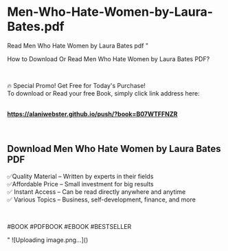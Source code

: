 # Men-Who-Hate-Women-by-Laura-Bates.pdf
Read Men Who Hate Women by Laura Bates pdf
"<p>How to Download Or Read Men Who Hate Women by Laura Bates PDF?</p>
<p>&nbsp;</p>
<p>&#128293;  Special Promo! Get Free for Today's Purchase!<br />To download or Read your free Book, simply click link address here:&nbsp;<br />&nbsp;</p>
<p><a href=""https://alaniwebster.github.io/push/?book=B07WTFFNZR""><strong>https://alaniwebster.github.io/push/?book=B07WTFFNZR</strong></a></p>
<p>&nbsp;</p>
<h2>Download Men Who Hate Women by Laura Bates PDF</h2>
<p>&#x2705;Quality Material &ndash; Written by experts in their fields<br />&#x2705;Affordable Price &ndash; Small investment for big results<br />&#x2705; Instant Access &ndash; Can be read directly anywhere and anytime<br />&#x2705; Various Topics &ndash; Business, self-development, finance, and more</p>
<p>&nbsp;</p>
<p>#BOOK #PDFBOOK #EBOOK #BESTSELLER</p>
"
![Uploading image.png…]()
